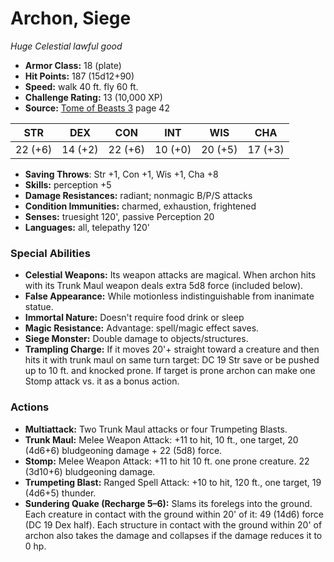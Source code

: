 # Archon, Siege

*Huge* *Celestial* *lawful good*

- **Armor Class:** 18 (plate)
- **Hit Points:** 187 (15d12+90)
- **Speed:** walk 40 ft. fly 60 ft.
- **Challenge Rating:** 13 (10,000 XP)
- **Source:** [Tome of Beasts 3](https://koboldpress.com/kpstore/product/tome-of-beasts-3-for-5th-edition/) page 42

| STR | DEX | CON | INT | WIS | CHA |
| --- | --- | --- | --- | --- | --- |
| 22 (+6) | 14 (+2) | 22 (+6) | 10 (+0) | 20 (+5) | 17 (+3) |

- **Saving Throws**: Str +1, Con +1, Wis +1, Cha +8
- **Skills:** perception +5
- **Damage Resistances:** radiant; nonmagic B/P/S attacks
- **Condition Immunities:** charmed, exhaustion, frightened
- **Senses:** truesight 120', passive Perception 20
- **Languages:** all, telepathy 120'
### Special Abilities
- **Celestial Weapons:** Its weapon attacks are magical. When archon hits with its Trunk Maul weapon deals extra 5d8 force (included below).
- **False Appearance:** While motionless indistinguishable from inanimate statue.
- **Immortal Nature:** Doesn't require food drink or sleep
- **Magic Resistance:** Advantage: spell/magic effect saves.
- **Siege Monster:** Double damage to objects/structures.
- **Trampling Charge:** If it moves 20'+ straight toward a creature and then hits it with trunk maul on same turn target: DC 19 Str save or be pushed up to 10 ft. and knocked prone. If target is prone archon can make one Stomp attack vs. it as a bonus action.
### Actions
- **Multiattack:** Two Trunk Maul attacks or four Trumpeting Blasts.
- **Trunk Maul:** Melee Weapon Attack: +11 to hit, 10 ft., one target, 20 (4d6+6) bludgeoning damage + 22 (5d8) force.
- **Stomp:** Melee Weapon Attack: +11 to hit 10 ft. one prone creature. 22 (3d10+6) bludgeoning damage.
- **Trumpeting Blast:** Ranged Spell Attack: +10 to hit, 120 ft., one target, 19 (4d6+5) thunder.
- **Sundering Quake (Recharge 5–6):** Slams its forelegs into the ground. Each creature in contact with the ground within 20' of it: 49 (14d6) force (DC 19 Dex half). Each structure in contact with the ground within 20' of archon also takes the damage and collapses if the damage reduces it to 0 hp.


